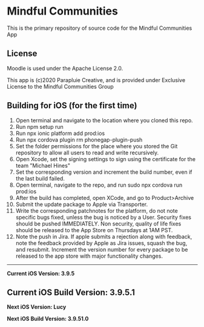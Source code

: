 Mindful Communities
=================

This is the primary repository of source code for the Mindful Communities App

License
-------
Moodle is used under the Apache License 2.0.

This app is (c)2020 Parapluie Creative, and is provided under Exclusive License to the Mindful Communities Group

Building for iOS (for the first time)
-----------
1) Open terminal and navigate to the location where you cloned this repo.
2) Run npm setup run
3) Run npx ionic platform add prod:ios
4) Run npx cordova plugin rm phonegap-plugin-push
5) Set the folder permissions for the place where you stored the Git repository to allow all users to read and write recursively.
6) Open Xcode, set the signing settings to sign using the certificate for the team "Michael Hines"
7) Set the corresponding version and increment the build number, even if the last build failed.
8) Open terminal, navigate to the repo, and run sudo npx cordova run prod:ios
9) After the build has completed, open XCode, and go to Product>Archive
10) Submit the update package to Apple via Transporter.
11) Write the corresponding patchnotes for the platform, do not note specific bugs fixed, unless the bug is noticed by a User. Security fixes should be pushed IMMEDIATELY. Non security, quality of life fixes should be released to the App Store on Thursdays at 1AM PST.
12) Note the push in Jira. If apple submits a rejection along with feedback, note the feedback provided by Apple as Jira issues, squash the bug, and resubmit. Increment the version number for every package to be released to the app store with major functionality changes.

------------
**Current iOS Version: 3.9.5**

**Current iOS Build Version: 3.9.5.1**
------------

**Next iOS Version: Lucy**

**Next iOS Build Version: 3.9.51.0**

